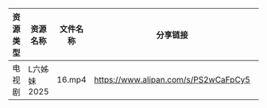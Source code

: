 | 资源类型 | 资源名称     | 文件名称   | 分享链接                                 | 更新时间                |
| ---- | -------- | ------ | ------------------------------------ | ------------------- |
| 电视剧  | L六姊妹2025 | 16.mp4 | https://www.alipan.com/s/PS2wCaFpCy5 | 2025-02-12 00:06:15 |
